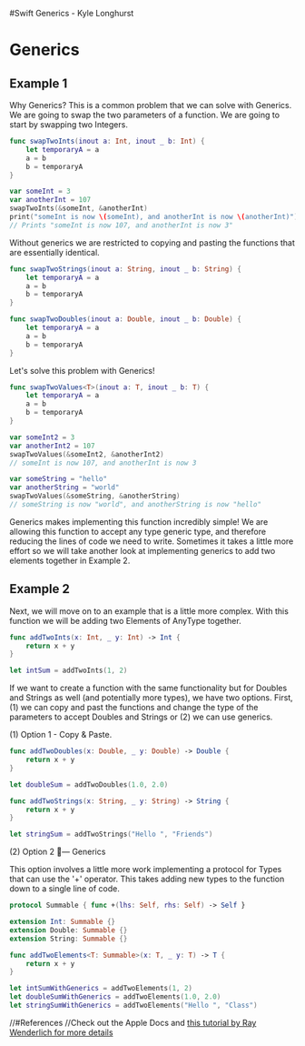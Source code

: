 #Swift Generics - Kyle Longhurst

# Generics

## Example 1

Why Generics? This is a common problem that we can solve with Generics. We are going to swap the two parameters of a function. We are going to start by swapping two Integers.

```swift
func swapTwoInts(inout a: Int, inout _ b: Int) {
    let temporaryA = a
    a = b
    b = temporaryA
}

var someInt = 3
var anotherInt = 107
swapTwoInts(&someInt, &anotherInt)
print("someInt is now \(someInt), and anotherInt is now \(anotherInt)")
// Prints "someInt is now 107, and anotherInt is now 3"
```

Without generics we are restricted to copying and pasting the functions that are essentially identical.

```swift
func swapTwoStrings(inout a: String, inout _ b: String) {
    let temporaryA = a
    a = b
    b = temporaryA
}

func swapTwoDoubles(inout a: Double, inout _ b: Double) {
    let temporaryA = a
    a = b
    b = temporaryA
}
```

Let's solve this problem with Generics!

```swift
func swapTwoValues<T>(inout a: T, inout _ b: T) {
    let temporaryA = a
    a = b
    b = temporaryA
}

var someInt2 = 3
var anotherInt2 = 107
swapTwoValues(&someInt2, &anotherInt2)
// someInt is now 107, and anotherInt is now 3

var someString = "hello"
var anotherString = "world"
swapTwoValues(&someString, &anotherString)
// someString is now "world", and anotherString is now "hello"
```

Generics makes implementing this function incredibly simple! We are allowing this function to accept any type generic type, and therefore reducing the lines of code we need to write. Sometimes it takes a little more effort so we will take another look at implementing generics to add two elements together in Example 2.

## Example 2

Next, we will move on to an example that is a little more complex. With this function we will be adding two Elements of AnyType together.

```swift
func addTwoInts(x: Int, _ y: Int) -> Int {
    return x + y
}

let intSum = addTwoInts(1, 2)
```

If we want to create a function with the same functionality but for Doubles and Strings as well (and potentially more types), we have two options. First,(1) we can copy and past the functions and change the type of the parameters to accept Doubles and Strings or (2) we can use generics.

(1) Option 1 - Copy & Paste.

```swift
func addTwoDoubles(x: Double, _ y: Double) -> Double {
    return x + y
}

let doubleSum = addTwoDoubles(1.0, 2.0)

func addTwoStrings(x: String, _ y: String) -> String {
    return x + y
}

let stringSum = addTwoStrings("Hello ", "Friends")
```

(2) Option 2 — Generics

This option involves a little more work implementing a protocol for Types that can use the '+' operator. This takes adding new types to the function down to a single line of code.

```swift
protocol Summable { func +(lhs: Self, rhs: Self) -> Self }

extension Int: Summable {}
extension Double: Summable {}
extension String: Summable {}

func addTwoElements<T: Summable>(x: T, _ y: T) -> T {
    return x + y
}

let intSumWithGenerics = addTwoElements(1, 2)
let doubleSumWithGenerics = addTwoElements(1.0, 2.0)
let stringSumWithGenerics = addTwoElements("Hello ", "Class")
```

//#References
//Check out the Apple Docs and [this tutorial by Ray Wenderlich for more details](https://www.raywenderlich.com/115960/swift-tutorial-introduction-to-generics)
